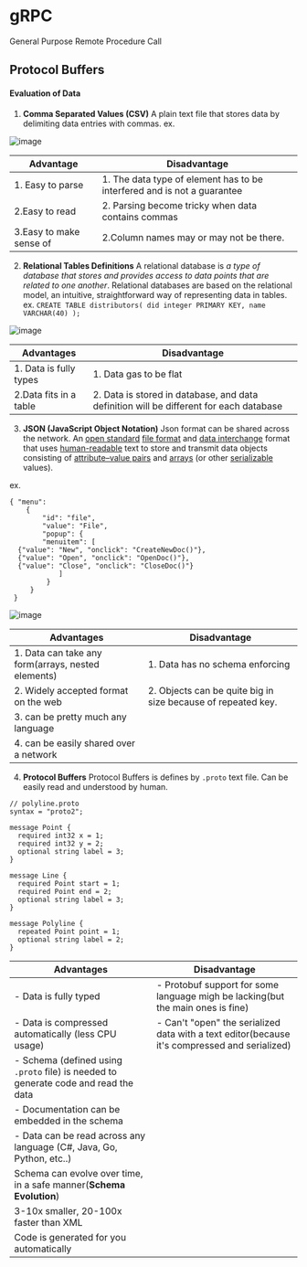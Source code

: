 # gRPC
General Purpose Remote Procedure Call

## Protocol Buffers
#### Evaluation of Data
 1. **Comma Separated Values (CSV)**
A plain text file that stores data by delimiting data entries with commas.
ex.

![image](https://user-images.githubusercontent.com/55933789/227850090-a7c53dca-81a7-4ad9-9a2d-cea89a76c81e.png)



|Advantage | Disadvantage|
|--|--|
|1. Easy to parse|1. The data type of element has to be interfered and is not a guarantee|
|2.Easy to read|2. Parsing become tricky when data contains commas|
|3.Easy to make sense of|2.Column names may or may not be there.|

2. **Relational Tables Definitions**
A relational database is *a type of database that stores and provides access to data points that are related to one another*. Relational databases are based on the relational model, an intuitive, straightforward way of representing data in tables.
ex. `CREATE TABLE distributors(
did integer PRIMARY KEY,
name VARCHAR(40)
);`

![image](https://user-images.githubusercontent.com/55933789/227850205-d75e56a3-e4e9-4b61-a96d-39dba56caca1.png)


|Advantages|Disadvantage|
|--|--|
|1. Data is fully types|1. Data gas to be flat|
|2.Data fits in a table|2. Data is stored in database, and data definition will be different for each database|

3. **JSON (JavaScript Object Notation)**
Json format can be shared across the network. An [open standard](https://en.wikipedia.org/wiki/Open_standard "Open standard")  [file format](https://en.wikipedia.org/wiki/File_format "File format") and [data interchange](https://en.wikipedia.org/wiki/Electronic_data_interchange "Electronic data interchange") format that uses [human-readable](https://en.wikipedia.org/wiki/Human-readable_medium "Human-readable medium") text to store and transmit data objects consisting of [attribute–value pairs](https://en.wikipedia.org/wiki/Attribute%E2%80%93value_pair "Attribute–value pair") and [arrays](https://en.wikipedia.org/wiki/Array_data_type "Array data type") (or other [serializable](https://en.wikipedia.org/wiki/Serialization "Serialization") values).

ex. 

    { "menu":
	    {
		    "id": "file",
		    "value": "File",
		    "popup": {
		    "menuitem": [
      {"value": "New", "onclick": "CreateNewDoc()"},
      {"value": "Open", "onclick": "OpenDoc()"},
      {"value": "Close", "onclick": "CloseDoc()"}
			    ]	
		     }
		 }
	 }
   
   ![image](https://user-images.githubusercontent.com/55933789/227850277-f7abff62-2dda-400f-a57a-432a92cb15ad.png)


|Advantages|Disadvantage|
|--|--|
|1. Data can take any form(arrays, nested elements)|1. Data has no schema enforcing|
|2. Widely accepted format on the web|2. Objects can be quite big in size because of repeated key.|
|3. can be pretty much any language||
|4. can be easily shared over a network|

4. **Protocol Buffers**
Protocol Buffers is defines by `.proto` text file. Can be easily read and understood by human.

```
// polyline.proto
syntax = "proto2";

message Point {
  required int32 x = 1;
  required int32 y = 2;
  optional string label = 3;
}

message Line {
  required Point start = 1;
  required Point end = 2;
  optional string label = 3;
}

message Polyline {
  repeated Point point = 1;
  optional string label = 2;
}
```

|Advantages|Disadvantage|
|--|--|
|- Data is fully typed|- Protobuf support for some language migh be lacking(but the main ones is fine)|
|- Data is compressed automatically (less CPU usage)|- Can't "open" the serialized data with a text editor(because it's compressed and serialized)|
|- Schema (defined using `.proto` file) is needed to generate code and read the data||
|- Documentation can be embedded in the schema|
|- Data can be read across any language (C#, Java, Go, Python, etc..)|
|Schema can evolve over time, in a safe manner(**Schema Evolution**)|
|3-10x smaller, 20-100x faster than XML|
|Code is generated for you automatically|


